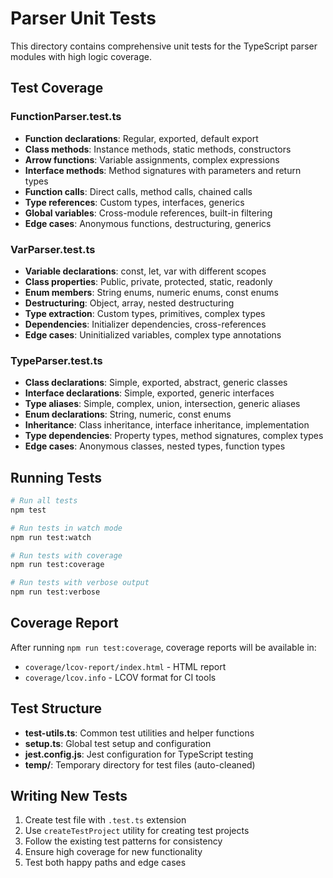 # Parser Unit Tests

This directory contains comprehensive unit tests for the TypeScript parser modules with high logic coverage.

## Test Coverage

### FunctionParser.test.ts
- **Function declarations**: Regular, exported, default export
- **Class methods**: Instance methods, static methods, constructors
- **Arrow functions**: Variable assignments, complex expressions
- **Interface methods**: Method signatures with parameters and return types
- **Function calls**: Direct calls, method calls, chained calls
- **Type references**: Custom types, interfaces, generics
- **Global variables**: Cross-module references, built-in filtering
- **Edge cases**: Anonymous functions, destructuring, generics

### VarParser.test.ts
- **Variable declarations**: const, let, var with different scopes
- **Class properties**: Public, private, protected, static, readonly
- **Enum members**: String enums, numeric enums, const enums
- **Destructuring**: Object, array, nested destructuring
- **Type extraction**: Custom types, primitives, complex types
- **Dependencies**: Initializer dependencies, cross-references
- **Edge cases**: Uninitialized variables, complex type annotations

### TypeParser.test.ts
- **Class declarations**: Simple, exported, abstract, generic classes
- **Interface declarations**: Simple, exported, generic interfaces
- **Type aliases**: Simple, complex, union, intersection, generic aliases
- **Enum declarations**: String, numeric, const enums
- **Inheritance**: Class inheritance, interface inheritance, implementation
- **Type dependencies**: Property types, method signatures, complex types
- **Edge cases**: Anonymous classes, nested types, function types

## Running Tests

```bash
# Run all tests
npm test

# Run tests in watch mode
npm run test:watch

# Run tests with coverage
npm run test:coverage

# Run tests with verbose output
npm run test:verbose
```

## Coverage Report

After running `npm run test:coverage`, coverage reports will be available in:
- `coverage/lcov-report/index.html` - HTML report
- `coverage/lcov.info` - LCOV format for CI tools

## Test Structure

- **test-utils.ts**: Common test utilities and helper functions
- **setup.ts**: Global test setup and configuration
- **jest.config.js**: Jest configuration for TypeScript testing
- **temp/**: Temporary directory for test files (auto-cleaned)

## Writing New Tests

1. Create test file with `.test.ts` extension
2. Use `createTestProject` utility for creating test projects
3. Follow the existing test patterns for consistency
4. Ensure high coverage for new functionality
5. Test both happy paths and edge cases